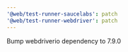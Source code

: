 ```yaml
---
'@web/test-runner-saucelabs': patch
'@web/test-runner-webdriver': patch
---
```


Bump webdriverio dependency to 7.9.0
